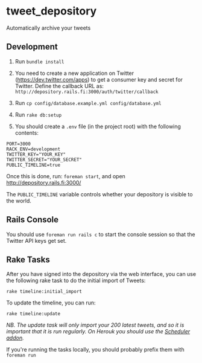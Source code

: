 tweet_depository
================

Automatically archive your tweets

Development
-----------

1. Run `bundle install`

2. You need to create a new application on Twitter (<https://dev.twitter.com/apps>) to get a consumer key and secret for Twitter.
Define the callback URL as: `http://depository.rails.fi:3000/auth/twitter/callback`

4. Run `cp config/database.example.yml config/database.yml`

3. Run `rake db:setup`

4. You should create a `.env` file (in the project root) with the following contents:

```
PORT=3000
RACK_ENV=development
TWITTER_KEY="YOUR_KEY"
TWITTER_SECRET="YOUR_SECRET"
PUBLIC_TIMELINE=true
```

Once this is done, run: `foreman start`, and open <http://depository.rails.fi:3000/>

The `PUBLIC_TIMELINE` variable controls whether your depository is visible to the world.

Rails Console
-------------

You should use `foreman run rails c` to start the console session so that the Twitter API keys get set.

Rake Tasks
----------

After you have signed into the depository via the web interface, you can use the following rake task to do the initial import of Tweets:

```
rake timeline:initial_import
```

To update the timeline, you can run:

```
rake timeline:update
```

*NB. The update task will only import your 200 latest tweets, and so it is important that it is run regularly. On Herouk you should use the [Scheduler addon](https://addons.heroku.com/scheduler).*

If you're running the tasks locally, you should probably prefix them with `foreman run`
